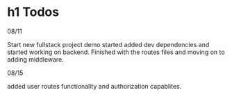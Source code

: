 # h1 Todos

08/11

Start new fullstack project demo started added dev dependencies and started working on backend.
Finished with the routes files and moving on to adding middleware.

08/15

added user routes functionality and authorization capablites.

